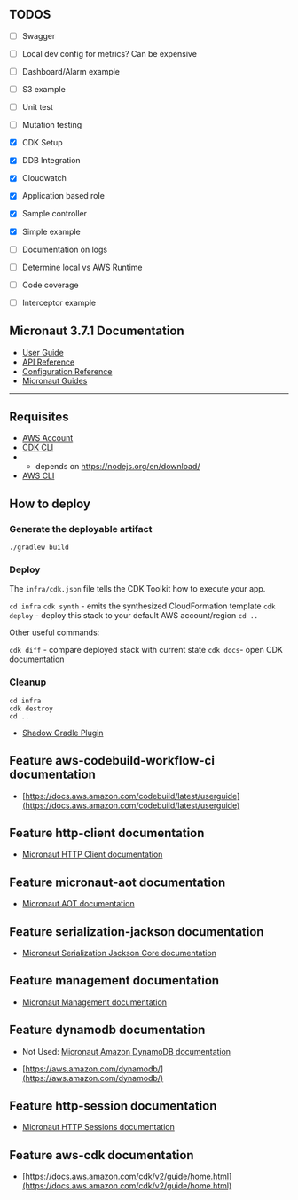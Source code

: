 ## TODOS

- [ ] Swagger
- [ ] Local dev config for metrics? Can be expensive
- [ ] Dashboard/Alarm example
- [ ] S3 example
- [ ] Unit test
- [ ] Mutation testing
- [X] CDK Setup
- [X] DDB Integration
- [X] Cloudwatch
- [x] Application based role
- [x] Sample controller
- [x] Simple example
- [ ] Documentation on logs
- [ ] Determine local vs AWS Runtime
- [ ] Code coverage
- [ ] Interceptor example


## Micronaut 3.7.1 Documentation

- [User Guide](https://docs.micronaut.io/3.7.1/guide/index.html)
- [API Reference](https://docs.micronaut.io/3.7.1/api/index.html)
- [Configuration Reference](https://docs.micronaut.io/3.7.1/guide/configurationreference.html)
- [Micronaut Guides](https://guides.micronaut.io/index.html)
---

## Requisites

- [AWS Account](https://aws.amazon.com/free/)
- [CDK CLI](https://docs.aws.amazon.com/cdk/v2/guide/cli.html)
- - depends on https://nodejs.org/en/download/
- [AWS CLI](https://aws.amazon.com/cli/)

## How to deploy

### Generate the deployable artifact

```
./gradlew build
```

### Deploy

The `infra/cdk.json` file tells the CDK Toolkit how to execute your app.

`cd infra`
`cdk synth` - emits the synthesized CloudFormation template
`cdk deploy` - deploy this stack to your default AWS account/region
`cd ..`

Other useful commands:

`cdk diff` - compare deployed stack with current state
`cdk docs`- open CDK documentation

### Cleanup

```
cd infra
cdk destroy
cd ..
```


- [Shadow Gradle Plugin](https://plugins.gradle.org/plugin/com.github.johnrengelman.shadow)
## Feature aws-codebuild-workflow-ci documentation

- [https://docs.aws.amazon.com/codebuild/latest/userguide](https://docs.aws.amazon.com/codebuild/latest/userguide)


## Feature http-client documentation

- [Micronaut HTTP Client documentation](https://docs.micronaut.io/latest/guide/index.html#httpClient)


## Feature micronaut-aot documentation

- [Micronaut AOT documentation](https://micronaut-projects.github.io/micronaut-aot/latest/guide/)


## Feature serialization-jackson documentation

- [Micronaut Serialization Jackson Core documentation](https://micronaut-projects.github.io/micronaut-serialization/latest/guide/)


## Feature management documentation

- [Micronaut Management documentation](https://docs.micronaut.io/latest/guide/index.html#management)


## Feature dynamodb documentation
  
- Not Used: [Micronaut Amazon DynamoDB documentation](https://micronaut-projects.github.io/micronaut-aws/latest/guide/#dynamodb)

- [https://aws.amazon.com/dynamodb/](https://aws.amazon.com/dynamodb/)


## Feature http-session documentation

- [Micronaut HTTP Sessions documentation](https://docs.micronaut.io/latest/guide/index.html#sessions)


## Feature aws-cdk documentation

- [https://docs.aws.amazon.com/cdk/v2/guide/home.html](https://docs.aws.amazon.com/cdk/v2/guide/home.html)


